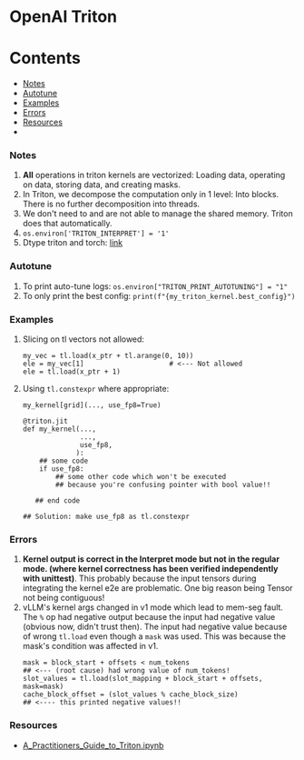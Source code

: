 # OpenAI Triton


# Contents
 - [Notes](#Notes)
 - [Autotune](#Autotune)
 - [Examples](#Examples)
 - [Errors](#Errors)
 - [Resources](#Resources)
 - 


### Notes
1. **All** operations in triton kernels are vectorized: Loading data, operating on data, storing data, and creating masks.
2. In Triton, we decompose the computation only in 1 level: Into blocks. There is no further decomposition into threads.
3. We don't need to and are not able to manage the shared memory. Triton does that automatically.
4. `os.environ['TRITON_INTERPRET'] = '1'`
5. Dtype triton and torch: [link](https://github.com/ROCm/triton/blob/9a32ed046673bbe8e67fcce688103dbe43f1f7aa/python/perf-kernels/streamk/utils/utils.py#L11-L31)

### Autotune
1. To print auto-tune logs: `os.environ["TRITON_PRINT_AUTOTUNING"] = "1"`
2. To only print the best config: `print(f"{my_triton_kernel.best_config}")`

### Examples
1. Slicing on tl vectors not allowed:
   ```
   my_vec = tl.load(x_ptr + tl.arange(0, 10))
   ele = my_vec[1]                     # <--- Not allowed
   ele = tl.load(x_ptr + 1)
   ```
2. Using `tl.constexpr` where appropriate:
   ```
   my_kernel[grid](..., use_fp8=True)

   @triton.jit
   def my_kernel(...,
                 ...,
                 use_fp8,
                ):
       ## some code
       if use_fp8:
           ## some other code which won't be executed
           ## because you're confusing pointer with bool value!!

      ## end code
   
   ## Solution: make use_fp8 as tl.constexpr
   ```

### Errors
1. **Kernel output is correct in the Interpret mode but not in the regular mode. (where kernel correctness has been verified independently with unittest)**. This probably because the input tensors during integrating the kernel e2e are problematic. One big reason being Tensor not being contiguous!
2. vLLM's kernel args changed in v1 mode which lead to mem-seg fault. The `%` op had negative output because the input had negative value (obvious now, didn't trust then). The input had negative value because of wrong `tl.load` even though a `mask` was used. This was because the mask's condition was affected in v1.
   ```
   mask = block_start + offsets < num_tokens                              ## <--- (root cause) had wrong value of num_tokens!
   slot_values = tl.load(slot_mapping + block_start + offsets, mask=mask) 
   cache_block_offset = (slot_values % cache_block_size)                  ## <---- this printed negative values!!
   ```

### Resources
- [A_Practitioners_Guide_to_Triton.ipynb](https://github.com/gpu-mode/lectures/blob/main/lecture_014/A_Practitioners_Guide_to_Triton.ipynb)
